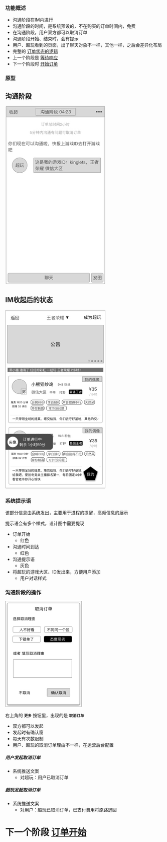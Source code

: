 ### 功能概述
* 沟通阶段在IM内进行
* 沟通阶段的时间，是系统预设的，不在购买的订单时间内，免费
* 在沟通阶段，用户双方都可以取消订单
* 沟通阶段开始、结束时，会有提示
* 用户、超玩看到的页面，出了聊天对象不一样，其他一样，之后会差异化布局
* 完整的 [订单状态的逻辑](order-logic.md)
* 上一个阶段是 [等待响应](order-new.md)
* 下一个阶段时 [开始订单](im.md)

### 原型
沟通阶段
---
![IM-沟通阶段](img/IM-沟通阶段.jpg)

IM收起后的状态
---
![IM收起](img/IM-收起.jpg)

### 系统提示语
该部分信息由系统发出，主要用于进程的提醒，高频信息的展示

提示语会有多个样式，设计图中需要提现

* 订单开始
	* 红色
* 沟通时间到达
	* 红色
* 沟通提示语
	* 灰色
* 将超玩的游戏大区、ID发出来，方便用户添加
	* 用户对话样式

### 沟通阶段的操作
![](img/菜单-取消订单-确认.jpg)

右上角的 **`更多`** 按钮里，出现的是 **`取消订单`**

* 双方都可以发起
* 发起时有确认窗
* 每天有次数限制
* 用户、超玩的取消订单理由不一样，在运营后台配置

##### 用户发起取消订单
* 系统推送文案
	* 对超玩：用户已取消订单

##### 超玩发起取消订单
* 系统推送文案
	* 对用户：超玩已取消订单，已支付费用将原路退回


# 下一个阶段 [订单开始](im.md)